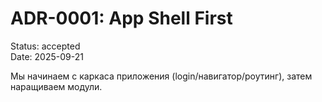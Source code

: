 # ADR-0001: App Shell First
Status: accepted  
Date: 2025-09-21

Мы начинаем с каркаса приложения (login/навигатор/роутинг), затем наращиваем модули.
